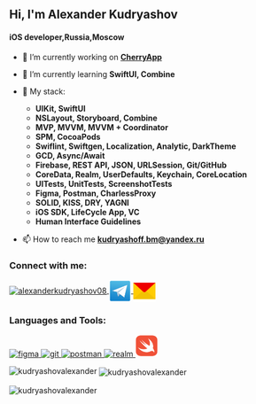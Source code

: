 <h2 align="left">Hi, I'm Alexander Kudryashov</h1>
<h4 align="left">iOS developer,Russia,Moscow</h4>  

- 🔭 I’m currently working on **[CherryApp](https://github.com/Mobile-app-promotions-and-discounts/IOSApp)**

- 🌱 I’m currently learning **SwiftUI, Combine**

- 🍏 My stack:
  - **UIKit, SwiftUI**
  - **NSLayout, Storyboard, Combine**
  - **MVP, MVVM, MVVM + Coordinator**
  - **SPM, CocoaPods**
  - **Swiflint, Swiftgen, Localization, Analytic, DarkTheme**
  - **GCD, Async/Await**
  - **Firebase, REST API, JSON, URLSession, Git/GitHub**
  - **CoreData, Realm, UserDefaults, Keychain, CoreLocation**
  - **UITests, UnitTests, ScreenshotTests**
  - **Figma, Postman, CharlessProxy**
  - **SOLID, KISS, DRY, YAGNI**
  - **iOS SDK, LifeCycle App, VC**
  - **Human Interface Guidelines**
  
- 📫 How to reach me **kudryashoff.bm@yandex.ru**

<h3 align="left">Connect with me:</h3>
<p align="left">
<a href="https://linkedin.com/in/alexanderkudryashov08" target="blank"><img align="center" src="https://raw.githubusercontent.com/rahuldkjain/github-profile-readme-generator/master/src/images/icons/Social/linked-in-alt.svg" alt="alexanderkudryashov08" height="30" width="40" /> </a> <a href="https://t.me/AlexKudryash" target="blank"><img align="center" src="https://github.com/KudryashovAlexander/KudryashovAlexander/blob/main/telegram-logo-947.png" height="40" width="40" /> </a> <a href="mailto:kudryashoff.bm@yandex.ru" target="blank"><img align="center" src="https://github.com/KudryashovAlexander/KudryashovAlexander/blob/main/kisspng-yandex-mail-email-computer-icons.png" height="40" width="40" /></a>
</p>

<h3 align="left">Languages and Tools:</h3>
<p align="left"> <a href="https://www.figma.com/" target="_blank" rel="noreferrer"> <img src="https://www.vectorlogo.zone/logos/figma/figma-icon.svg" alt="figma" width="40" height="40"/> </a> <a href="https://git-scm.com/" target="_blank" rel="noreferrer"> <img src="https://www.vectorlogo.zone/logos/git-scm/git-scm-icon.svg" alt="git" width="40" height="40"/> </a> <a href="https://postman.com" target="_blank" rel="noreferrer"> <img src="https://www.vectorlogo.zone/logos/getpostman/getpostman-icon.svg" alt="postman" width="40" height="40"/> </a> <a href="https://realm.io/" target="_blank" rel="noreferrer"> <img src="https://raw.githubusercontent.com/bestofjs/bestofjs-webui/8665e8c267a0215f3159df28b33c365198101df5/public/logos/realm.svg" alt="realm" width="40" height="40"/> </a> <a href="https://developer.apple.com/swift/" target="_blank" rel="noreferrer"> <img src="https://raw.githubusercontent.com/devicons/devicon/master/icons/swift/swift-original.svg" alt="swift" width="40" height="40"/> </a> </p>

<p><img align="left" src="https://github-readme-stats.vercel.app/api/top-langs?username=kudryashovalexander&show_icons=true&locale=en&layout=compact" alt="kudryashovalexander" /></p>

<p>&nbsp;<img align="center" src="https://github-readme-stats.vercel.app/api?username=kudryashovalexander&show_icons=true&locale=en" alt="kudryashovalexander" /></p>

<p><img align="center" src="https://github-readme-streak-stats.herokuapp.com/?user=kudryashovalexander&" alt="kudryashovalexander" /></p>

